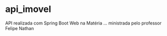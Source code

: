 # api_imovel
API realizada com Spring Boot Web na Matéria ... ministrada pelo professor Felipe Nathan
